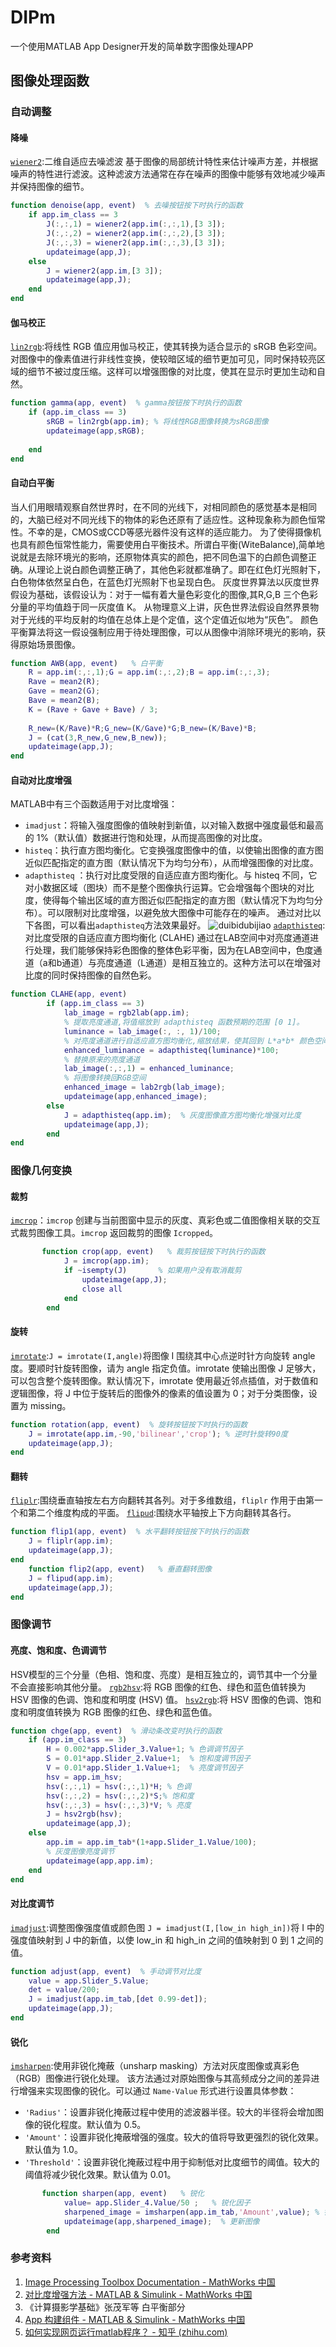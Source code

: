 
# DIPm

一个使用MATLAB App Designer开发的简单数字图像处理APP

## 图像处理函数

### 自动调整

#### 降噪

[`wiener2`](https://ww2.mathworks.cn/help/images/ref/wiener2.html?s_tid=doc_ta):二维自适应去噪滤波
基于图像的局部统计特性来估计噪声方差，并根据噪声的特性进行滤波。这种滤波方法通常在存在噪声的图像中能够有效地减少噪声并保持图像的细节。

```matlab
function denoise(app, event)  % 去噪按钮按下时执行的函数
    if app.im_class == 3
        J(:,:,1) = wiener2(app.im(:,:,1),[3 3]);
        J(:,:,2) = wiener2(app.im(:,:,2),[3 3]);
        J(:,:,3) = wiener2(app.im(:,:,3),[3 3]);
        updateimage(app,J);
    else
        J = wiener2(app.im,[3 3]);
        updateimage(app,J);
    end
end
```

#### 伽马校正

[`lin2rgb`](https://ww2.mathworks.cn/help/images/ref/lin2rgb.html?s_tid=doc_ta):将线性 RGB 值应用伽马校正，使其转换为适合显示的 sRGB 色彩空间。对图像中的像素值进行非线性变换，使较暗区域的细节更加可见，同时保持较亮区域的细节不被过度压缩。这样可以增强图像的对比度，使其在显示时更加生动和自然。

```matlab
function gamma(app, event)  % gamma按钮按下时执行的函数
    if (app.im_class == 3)
        sRGB = lin2rgb(app.im); % 将线性RGB图像转换为sRGB图像
        updateimage(app,sRGB);
        
    end
end
```

#### 自动白平衡

当人们用眼晴观察自然世界时，在不同的光线下，对相同颜色的感觉基本是相同的，大脑已经对不同光线下的物体的彩色还原有了适应性。这种现象称为颜色恒常性。不幸的是，CMOS或CCD等感光器件没有这样的适应能力。
为了使得摄像机也具有颜色恒常性能力，需要使用白平衡技术。所谓白平衡(WiteBalance),简单地说就是去除环境光的影响，还原物体真实的颜色，把不同色温下的白颜色调整正确。从理论上说白颜色调整正确了，其他色彩就都准确了。即在红色灯光照射下，白色物体依然呈白色，在蓝色灯光照射下也呈现白色。
灰度世界算法以灰度世界假设为基础，该假设认为：对于一幅有着大量色彩变化的图像,其R,G,B 三个色彩分量的平均值趋于同一灰度值 K。 从物理意义上讲，灰色世界法假设自然界景物对于光线的平均反射的均值在总体上是个定值，这个定值近似地为“灰色”。 颜色平衡算法将这一假设强制应用于待处理图像，可以从图像中消除环境光的影响，获得原始场景图像。

```matlab
function AWB(app, event)   % 白平衡
    R = app.im(:,:,1);G = app.im(:,:,2);B = app.im(:,:,3);
    Rave = mean2(R);
    Gave = mean2(G);
    Bave = mean2(B);
    K = (Rave + Gave + Bave) / 3;
    
    R_new=(K/Rave)*R;G_new=(K/Gave)*G;B_new=(K/Bave)*B;
    J = (cat(3,R_new,G_new,B_new));
    updateimage(app,J);
end
```

#### 自动对比度增强

MATLAB中有三个函数适用于对比度增强：

- `imadjust`：将输入强度图像的值映射到新值，以对输入数据中强度最低和最高的 1%（默认值）数据进行饱和处理，从而提高图像的对比度。
- `histeq`：执行直方图均衡化。它变换强度图像中的值，以使输出图像的直方图近似匹配指定的直方图（默认情况下为均匀分布），从而增强图像的对比度。
- `adapthisteq` ：执行对比度受限的自适应直方图均衡化。与 histeq 不同，它对小数据区域（图块）而不是整个图像执行运算。它会增强每个图块的对比度，使得每个输出区域的直方图近似匹配指定的直方图（默认情况下为均匀分布）。可以限制对比度增强，以避免放大图像中可能存在的噪声。
通过对比以下各图，可以看出`adapthisteq`方法效果最好。
![duibidubijiao](<Pasted image 20230622152850.png>)
[`adapthisteq`](https://ww2.mathworks.cn/help/images/ref/adapthisteq.html?s_tid=doc_ta):对比度受限的自适应直方图均衡化 (CLAHE)
通过在LAB空间中对亮度通道进行处理，我们能够保持彩色图像的整体色彩平衡，因为在LAB空间中，色度通道（a和b通道）与亮度通道（L通道）是相互独立的。这种方法可以在增强对比度的同时保持图像的自然色彩。

```matlab
function CLAHE(app, event)
        if (app.im_class == 3)
            lab_image = rgb2lab(app.im);
            % 提取亮度通道,将值缩放到 adapthisteq 函数预期的范围 [0 1]。
            luminance = lab_image(:, :, 1)/100;
            % 对亮度通道进行自适应直方图均衡化,缩放结果，使其回到 L*a*b* 颜色空间使用的范围。
            enhanced_luminance = adapthisteq(luminance)*100;
            % 替换原来的亮度通道
            lab_image(:,:,1) = enhanced_luminance;
            % 将图像转换回RGB空间
            enhanced_image = lab2rgb(lab_image);
            updateimage(app,enhanced_image);
        else
            J = adapthisteq(app.im);  % 灰度图像直方图均衡化增强对比度
            updateimage(app,J);
        end
end
```

### 图像几何变换

#### 裁剪

[`imcrop`](https://ww2.mathworks.cn/help/images/ref/imcrop.html?s_tid=doc_ta)：`imcrop` 创建与当前图窗中显示的灰度、真彩色或二值图像相关联的交互式裁剪图像工具。`imcrop` 返回裁剪的图像 `Icropped`。

```matlab
       function crop(app, event)   % 裁剪按钮按下时执行的函数
            J = imcrop(app.im);
            if ~isempty(J)       % 如果用户没有取消裁剪
                updateimage(app,J);
                close all
            end
        end
```

#### 旋转

[`imrotate`](https://ww2.mathworks.cn/help/images/ref/imrotate.html?s_tid=doc_ta):`J = imrotate(I,angle)`将图像 I 围绕其中心点逆时针方向旋转 angle 度。要顺时针旋转图像，请为 angle 指定负值。imrotate 使输出图像 J 足够大，可以包含整个旋转图像。默认情况下，imrotate 使用最近邻点插值，对于数值和逻辑图像，将 J 中位于旋转后的图像外的像素的值设置为 0；对于分类图像，设置为 missing。

```matlab
function rotation(app, event)  % 旋转按钮按下时执行的函数
    J = imrotate(app.im,-90,'bilinear','crop'); % 逆时针旋转90度
    updateimage(app,J);
end
```

#### 翻转

[`fliplr`](https://ww2.mathworks.cn/help/matlab/ref/fliplr.html?s_tid=doc_ta):围绕垂直轴按左右方向翻转其各列。对于多维数组，`fliplr` 作用于由第一个和第二个维度构成的平面。
[`flipud`](https://ww2.mathworks.cn/help/matlab/ref/flipud.html?s_tid=doc_ta):围绕水平轴按上下方向翻转其各行。

```matlab
function flip1(app, event)  % 水平翻转按钮按下时执行的函数
    J = fliplr(app.im);    
    updateimage(app,J);
end
    function flip2(app, event)   % 垂直翻转图像
    J = flipud(app.im);
    updateimage(app,J);
end
```

### 图像调节

#### 亮度、饱和度、色调调节

HSV模型的三个分量（色相、饱和度、亮度）是相互独立的，调节其中一个分量不会直接影响其他分量。
[`rgb2hsv`](https://ww2.mathworks.cn/help/matlab/ref/rgb2hsv.html?s_tid=doc_ta):将 RGB 图像的红色、绿色和蓝色值转换为 HSV 图像的色调、饱和度和明度 (HSV) 值。
[`hsv2rgb`](https://ww2.mathworks.cn/help/matlab/ref/hsv2rgb.html?s_tid=doc_ta):将 HSV 图像的色调、饱和度和明度值转换为 RGB 图像的红色、绿色和蓝色值。

```matlab
function chge(app, event)  % 滑动条改变时执行的函数
    if (app.im_class == 3)
        H = 0.002*app.Slider_3.Value+1; % 色调调节因子
        S = 0.01*app.Slider_2.Value+1;  % 饱和度调节因子
        V = 0.01*app.Slider_1.Value+1;  % 亮度调节因子
        hsv = app.im_hsv;
        hsv(:,:,1) = hsv(:,:,1)*H; % 色调
        hsv(:,:,2) = hsv(:,:,2)*S;% 饱和度
        hsv(:,:,3) = hsv(:,:,3)*V; % 亮度
        J = hsv2rgb(hsv);
        updateimage(app,J);
    else
        app.im = app.im_tab*(1+app.Slider_1.Value/100);
        % 灰度图像亮度调节
        updateimage(app,app.im);
    end
end
```

#### 对比度调节

[`imadjust`](https://ww2.mathworks.cn/help/images/ref/imadjust.html?s_tid=doc_ta):调整图像强度值或颜色图
`J = imadjust(I,[low_in high_in])`将 I 中的强度值映射到 J 中的新值，以使 low_in 和 high_in 之间的值映射到 0 到 1 之间的值。

```matlab
function adjust(app, event)  % 手动调节对比度
    value = app.Slider_5.Value;
    det = value/200;
    J = imadjust(app.im_tab,[det 0.99-det]);  
    updateimage(app,J);
end
```

#### 锐化

[`imsharpen`](https://ww2.mathworks.cn/help/images/ref/imsharpen.html?s_tid=doc_ta):使用非锐化掩蔽（unsharp masking）方法对灰度图像或真彩色（RGB）图像进行锐化处理。
该方法通过对原始图像与其高频成分之间的差异进行增强来实现图像的锐化。可以通过 `Name-Value` 形式进行设置具体参数：

- `'Radius'`：设置非锐化掩蔽过程中使用的滤波器半径。较大的半径将会增加图像的锐化程度。默认值为 0.5。
- `'Amount'`：设置非锐化掩蔽增强的强度。较大的值将导致更强烈的锐化效果。默认值为 1.0。
- `'Threshold'`：设置非锐化掩蔽过程中用于抑制低对比度细节的阈值。较大的阈值将减少锐化效果。默认值为 0.01。

```matlab
       function sharpen(app, event)   % 锐化
            value= app.Slider_4.Value/50 ;   % 锐化因子
            sharpened_image = imsharpen(app.im_tab,'Amount',value); % 锐化
            updateimage(app,sharpened_image);  % 更新图像
        end
```

### 参考资料

1. [Image Processing Toolbox Documentation - MathWorks 中国](https://ww2.mathworks.cn/help/images/?s_tid=srchbrcm)
2. [对比度增强方法 - MATLAB & Simulink - MathWorks 中国](https://ww2.mathworks.cn/help/images/contrast-enhancement-techniques.html)
3. 《计算摄影学基础》张茂军等 白平衡部分
4. [App 构建组件 - MATLAB & Simulink - MathWorks 中国](https://ww2.mathworks.cn/help/matlab/creating_guis/choose-components-for-your-app-designer-app.html)
5. [如何实现网页运行matlab程序？ - 知乎 (zhihu.com)](https://www.zhihu.com/question/266000152)
